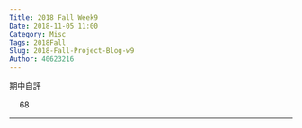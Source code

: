 ```yaml
---
Title: 2018 Fall Week9
Date: 2018-11-05 11:00
Category: Misc
Tags: 2018Fall
Slug: 2018-Fall-Project-Blog-w9
Author: 40623216
---
```


期中自評

　  68

<!-- PELICAN_END_SUMMARY -->


----



